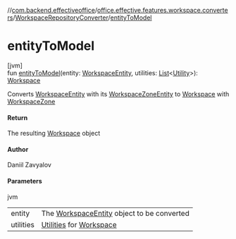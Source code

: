 //[com.backend.effectiveoffice](../../../index.md)/[office.effective.features.workspace.converters](../index.md)/[WorkspaceRepositoryConverter](index.md)/[entityToModel](entity-to-model.md)

# entityToModel

[jvm]\
fun [entityToModel](entity-to-model.md)(entity: [WorkspaceEntity](../../office.effective.features.workspace.repository/-workspace-entity/index.md), utilities: [List](https://kotlinlang.org/api/latest/jvm/stdlib/kotlin.collections/-list/index.html)&lt;[Utility](../../office.effective.model/-utility/index.md)&gt;): [Workspace](../../office.effective.model/-workspace/index.md)

Converts [WorkspaceEntity](../../office.effective.features.workspace.repository/-workspace-entity/index.md) with its [WorkspaceZoneEntity](../../office.effective.features.workspace.repository/-workspace-zone-entity/index.md) to [Workspace](../../office.effective.model/-workspace/index.md) with [WorkspaceZone](../../office.effective.model/-workspace-zone/index.md)

#### Return

The resulting [Workspace](../../office.effective.model/-workspace/index.md) object

#### Author

Daniil Zavyalov

#### Parameters

jvm

| | |
|---|---|
| entity | The [WorkspaceEntity](../../office.effective.features.workspace.repository/-workspace-entity/index.md) object to be converted |
| utilities | [Utilities](../../office.effective.model/-utility/index.md) for [Workspace](../../office.effective.model/-workspace/index.md) |
